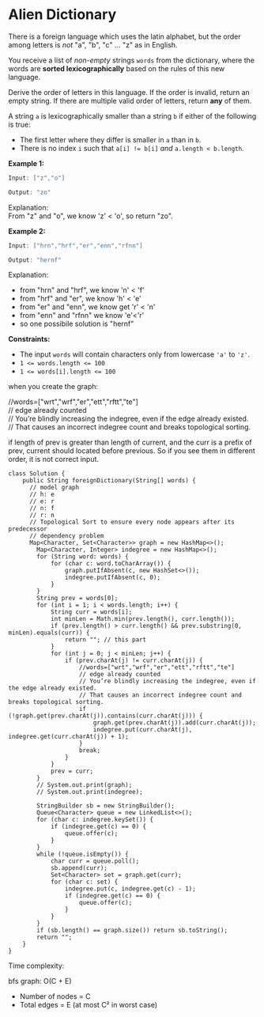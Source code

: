 # Alien Dictionary

There is a foreign language which uses the latin alphabet, but the order among letters is _not_ "a", "b", "c" ... "z" as in English.

You receive a list of _non-empty_ strings `words` from the dictionary, where the words are **sorted lexicographically** based on the rules of this new language.&#x20;

Derive the order of letters in this language. If the order is invalid, return an empty string. If there are multiple valid order of letters, return **any** of them.

A string `a` is lexicographically smaller than a string `b` if either of the following is true:

* The first letter where they differ is smaller in `a` than in `b`.
* There is no index `i` such that `a[i] != b[i]` _and_ `a.length < b.length`.

**Example 1:**

```java
Input: ["z","o"]

Output: "zo"
```

Explanation:\
From "z" and "o", we know 'z' < 'o', so return "zo".

**Example 2:**

```java
Input: ["hrn","hrf","er","enn","rfnn"]

Output: "hernf"
```

Explanation:

* from "hrn" and "hrf", we know 'n' < 'f'
* from "hrf" and "er", we know 'h' < 'e'
* from "er" and "enn", we know get 'r' < 'n'
* from "enn" and "rfnn" we know 'e'<'r'
* so one possibile solution is "hernf"

**Constraints:**

* The input `words` will contain characters only from lowercase `'a'` to `'z'`.
* `1 <= words.length <= 100`
* `1 <= words[i].length <= 100`

when you create the graph:&#x20;

//words=\["wrt","wrf","er","ett","rftt","te"]\
// edge already counted\
// You’re blindly increasing the indegree, even if the edge already existed.\
// That causes an incorrect indegree count and breaks topological sorting.

if length of prev is greater than length of current, and the curr is a prefix of prev, current should located before previous. So if you see them in different order, it is not correct input.

```
class Solution {
    public String foreignDictionary(String[] words) {
      // model graph
      // h: e
      // e: r
      // n: f
      // r: n
      // Topological Sort to ensure every node appears after its predecessor
      // dependency problem
      Map<Character, Set<Character>> graph = new HashMap<>();
        Map<Character, Integer> indegree = new HashMap<>();
        for (String word: words) {
            for (char c: word.toCharArray()) {
                graph.putIfAbsent(c, new HashSet<>());
                indegree.putIfAbsent(c, 0);
            }
        }
        String prev = words[0];
        for (int i = 1; i < words.length; i++) {
            String curr = words[i];
            int minLen = Math.min(prev.length(), curr.length());
            if (prev.length() > curr.length() && prev.substring(0, minLen).equals(curr)) {
                return ""; // this part
            }
            for (int j = 0; j < minLen; j++) {
                if (prev.charAt(j) != curr.charAt(j)) {
                    //words=["wrt","wrf","er","ett","rftt","te"]
                    // edge already counted
                    // You’re blindly increasing the indegree, even if the edge already existed. 
                    // That causes an incorrect indegree count and breaks topological sorting.
                    if (!graph.get(prev.charAt(j)).contains(curr.charAt(j))) {
                        graph.get(prev.charAt(j)).add(curr.charAt(j));
                        indegree.put(curr.charAt(j), indegree.get(curr.charAt(j)) + 1);
                    }
                    break;
                }
            }
            prev = curr;
        }
        // System.out.print(graph);
        // System.out.print(indegree);

        StringBuilder sb = new StringBuilder();
        Queue<Character> queue = new LinkedList<>();
        for (char c: indegree.keySet()) {
            if (indegree.get(c) == 0) {
                queue.offer(c);
            }
        }
        while (!queue.isEmpty()) {
            char curr = queue.poll();
            sb.append(curr);
            Set<Character> set = graph.get(curr);
            for (char c: set) {
                indegree.put(c, indegree.get(c) - 1);
                if (indegree.get(c) == 0) {
                    queue.offer(c);
                }
            }
        }
        if (sb.length() == graph.size()) return sb.toString();
        return "";
    }
}

```

Time complexity:

bfs graph: O(C + E)

* Number of nodes = C
* Total edges = E (at most C² in worst case)

